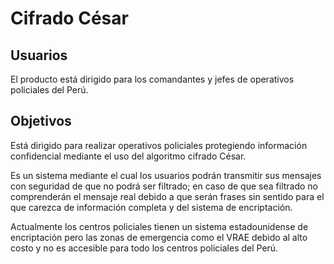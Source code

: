 # Cifrado César

## Usuarios

El producto está dirigido para los comandantes y jefes de operativos policiales del Perú.

## Objetivos

Está dirigido para realizar operativos policiales  protegiendo información confidencial mediante el uso del algoritmo  cifrado César.  

Es un sistema mediante el cual los usuarios podrán transmitir sus mensajes con seguridad de que no podrá ser filtrado; en caso de que sea filtrado no comprenderán el mensaje real debido a que serán frases sin sentido para el que carezca de información completa y del sistema de encriptación.

Actualmente los centros policiales tienen un sistema estadounidense de encriptación pero las zonas de emergencia como el VRAE debido al alto costo  y no es accesible para todo los centros policiales del Perú.
